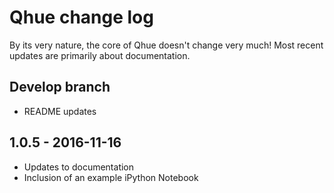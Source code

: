 # Qhue change log

By its very nature, the core of Qhue doesn't change very much!  Most recent updates are primarily about documentation.

## Develop branch

* README updates

## 1.0.5 - 2016-11-16 

* Updates to documentation
* Inclusion of an example iPython Notebook



